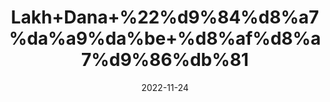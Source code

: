 ---
title: 'Lakh+Dana+%22%d9%84%d8%a7%da%a9%da%be+%d8%af%d8%a7%d9%86%db%81'
date: '2022-11-24' 
metatag: '' 
inventory: '0' 
draft: false 
# meta description 
shortDescripton: 'Wood+Polish+Seedlac%22+The+resin+is+astringent+and+alterative+and+is+a+tonic+for+liver%2c+stomach+and+intestines+and+is+useful+in+liver+disorders+like+jaundice+and+oedema.'
description: 'Seed+%d8%aa%d8%ae%d9%85++%d8%a8%db%8c%d8%ac'
longdescription: ''
tags: ''
brand: ''
subCategory: ''
unit: '10 gm-Pk'
sellCount: '0'
featured: False
# product Price
price: '50.0'
# Product Short Description
shortDescription: 'Wood+Polish+Seedlac%22+The+resin+is+astringent+and+alterative+and+is+a+tonic+for+liver%2c+stomach+and+intestines+and+is+useful+in+liver+disorders+like+jaundice+and+oedema.'
productID: '4BAFBA5E-982C-ED11-9968-005056B3A416'
type: 'products'
category: 'Seed+%d8%aa%d8%ae%d9%85++%d8%a8%db%8c%d8%ac' 
thumnailproduct: 'https://eraconnect.blob.core.windows.net/product-images/aminsaddiquidawakhana/4BAFBA5E-982C-ED11-9968-005056B3A416.webp' 
images:
  - image: 'https://eraconnect.blob.core.windows.net/product-images/aminsaddiquidawakhana/4BAFBA5E-982C-ED11-9968-005056B3A416.webp'  
Variants:
---